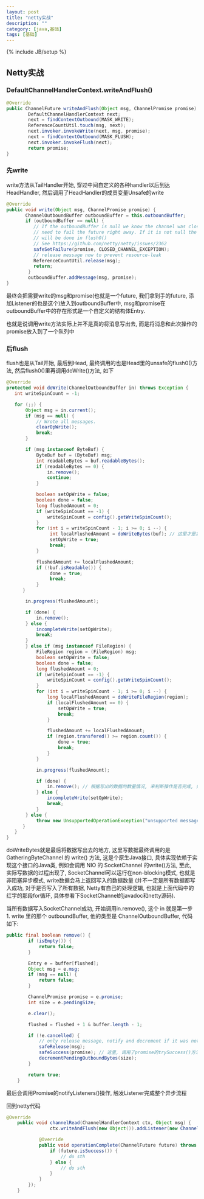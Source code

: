 ```yaml
---
layout: post
title: "netty实战"
description: ""
category: [java,基础]
tags: [基础]
---
```

{% include JB/setup %}

## Netty实战

### DefaultChannelHandlerContext.writeAndFlush()

```java
@Override
public ChannelFuture writeAndFlush(Object msg, ChannelPromise promise) {
        DefaultChannelHandlerContext next;
        next = findContextOutbound(MASK_WRITE);
        ReferenceCountUtil.touch(msg, next);
        next.invoker.invokeWrite(next, msg, promise);
        next = findContextOutbound(MASK_FLUSH);
        next.invoker.invokeFlush(next);
        return promise;
}
```

### 先write

write方法从TailHandler开始, 穿过中间自定义的各种handler以后到达HeadHandler, 然后调用了HeadHandler的成员变量Unsafe的write

```java
@Override
public void write(Object msg, ChannelPromise promise) {
       ChannelOutboundBuffer outboundBuffer = this.outboundBuffer;
       if (outboundBuffer == null) {
          // If the outboundBuffer is null we know the channel was closed and so
          // need to fail the future right away. If it is not null the handling of the rest
          // will be done in flush0()
          // See https://github.com/netty/netty/issues/2362
          safeSetFailure(promise, CLOSED_CHANNEL_EXCEPTION);
          // release message now to prevent resource-leak
          ReferenceCountUtil.release(msg);
          return;
        }
        outboundBuffer.addMessage(msg, promise);
}
```

最终会把需要write的msg和promise(也就是一个future, 我们拿到手的future, 添加Listener的也是这个)放入到outboundBuffer中, msg和promise在outboundBuffer中的存在形式是一个自定义的结构体Entry.

也就是说调用write方法实际上并不是真的将消息写出去, 而是将消息和此次操作的promise放入到了一个队列中

### 后flush

flush也是从Tail开始, 最后到Head, 最终调用的也是Head里的unsafe的flush0()方法, 然后flush0()里再调用doWrite()方法, 如下

```java
@Override
protected void doWrite(ChannelOutboundBuffer in) throws Exception {
   int writeSpinCount = -1;

   for (;;) {
       Object msg = in.current();
       if (msg == null) {
           // Wrote all messages.
           clearOpWrite();
           break;
       }

       if (msg instanceof ByteBuf) {
           ByteBuf buf = (ByteBuf) msg;
           int readableBytes = buf.readableBytes();
           if (readableBytes == 0) {
               in.remove();
               continue;
           }

           boolean setOpWrite = false;
           boolean done = false;
           long flushedAmount = 0;
           if (writeSpinCount == -1) {
               writeSpinCount = config().getWriteSpinCount();
           }
           for (int i = writeSpinCount - 1; i >= 0; i --) {
                int localFlushedAmount = doWriteBytes(buf); // 这里才是实际将数据写出去的地方if (localFlushedAmount == 0) {
                setOpWrite = true;
                break;
           }

           flushedAmount += localFlushedAmount;
           if (!buf.isReadable()) {
                done = true;
                break;
           }
      }

       in.progress(flushedAmount);

       if (done) {
           in.remove();
       } else {
           incompleteWrite(setOpWrite);
           break;
       }
       } else if (msg instanceof FileRegion) {
           FileRegion region = (FileRegion) msg;
           boolean setOpWrite = false;
           boolean done = false;
           long flushedAmount = 0;
           if (writeSpinCount == -1) {
               writeSpinCount = config().getWriteSpinCount();
           }
           for (int i = writeSpinCount - 1; i >= 0; i --) {
               long localFlushedAmount = doWriteFileRegion(region);
               if (localFlushedAmount == 0) {
                   setOpWrite = true;
                   break;
               }

               flushedAmount += localFlushedAmount;
               if (region.transfered() >= region.count()) {
                   done = true;
                   break;
               }
           }

           in.progress(flushedAmount);

           if (done) {
               in.remove(); // 根据写出的数据的数量情况, 来判断操作是否完成, 如果完成则调用 in.remove()
           } else {
               incompleteWrite(setOpWrite);
               break;
           }
       } else {
           throw new UnsupportedOperationException("unsupported message type: " + StringUtil.simpleClassName(msg));
      }
   }
}    
```

doWriteBytes就是最后将数据写出去的地方, 这里写数据最终调用的是 GatheringByteChannel 的 write() 方法, 这是个原生Java接口, 具体实现依赖于实现这个接口的Java类, 例如会调用 NIO 的 SocketChannel 的write()方法, 至此, 实际写数据的过程出现了, SocketChannel可以运行在non-blocking模式, 也就是非阻塞异步模式, write数据会马上返回写入的数据数量 (并不一定是所有数据都写入成功, 对于是否写入了所有数据, Netty有自己的处理逻辑, 也就是上面代码中的红字的那段for循环, 具体参看下SocketChannel的javadoc和netty源码).

当所有数据写入SocketChannel成功, 开始调用in.remove(), 这个 in 就是第一步 1. write 里的那个 outboundBuffer, 他的类型是 ChannelOutboundBuffer, 代码如下:

```java
public final boolean remove() {
        if (isEmpty()) {
            return false;
        }

        Entry e = buffer[flushed];
        Object msg = e.msg;
        if (msg == null) {
            return false;
        }

        ChannelPromise promise = e.promise;
        int size = e.pendingSize;

        e.clear();

        flushed = flushed + 1 & buffer.length - 1;

        if (!e.cancelled) {
            // only release message, notify and decrement if it was not canceled before.
            safeRelease(msg);
            safeSuccess(promise); // 这里, 调用了promise的trySuccess()方法, 触发Listener
            decrementPendingOutboundBytes(size);
        }

        return true;
    }
```

最后会调用Promise的notifyListeners()操作, 触发Listener完成整个异步流程

回到netty代码

```java
@Override
    public void channelRead(ChannelHandlerContext ctx, Object msg) {
                ctx.writeAndFlush(new Object()).addListener(new ChannelFutureListener() {

            @Override
            public void operationComplete(ChannelFuture future) throws Exception {
                if (future.isSuccess()) {
                    // do sth
                } else {
                    // do sth
                }
            }
        });
    }
```

